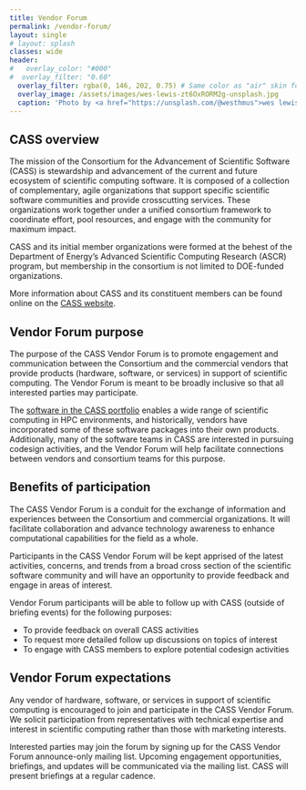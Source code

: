 ```yaml
---
title: Vendor Forum
permalink: /vendor-forum/
layout: single
# layout: splash 
classes: wide
header:
#   overlay_color: "#000"
#  overlay_filter: "0.60"
  overlay_filter: rgba(0, 146, 202, 0.75) # Same color as "air" skin footer
  overlay_image: /assets/images/wes-lewis-zt6OxRORM2g-unsplash.jpg
  caption: 'Photo by <a href="https://unsplash.com/@westhmus">wes lewis</a> on <a href="https://unsplash.com/photos/group-of-people-taking-photo-zt6OxRORM2g">Unsplash</a>'
---
```

## CASS overview

The mission of the Consortium for the Advancement of Scientific Software (CASS) is stewardship and advancement of the current and future ecosystem of scientific computing software. It is composed of a collection of complementary, agile organizations that support specific scientific software communities and provide crosscutting services. These organizations work together under a unified consortium framework to coordinate effort, pool resources, and engage with the community for maximum impact.

CASS and its initial member organizations were formed at the behest of the Department of Energy’s Advanced Scientific Computing Research (ASCR) program, but membership in the consortium is not limited to DOE-funded organizations.

More information about CASS and its constituent members can be found online on the [CASS website](https://cass.community/).

## Vendor Forum purpose

The purpose of the CASS Vendor Forum is to promote engagement and communication between the Consortium and the commercial vendors that provide products (hardware, software, or services) in support of scientific computing. The Vendor Forum is meant to be broadly inclusive so that all interested parties may participate.

The [software in the CASS portfolio](https://cass.community/software/) enables a wide range of scientific computing in HPC environments, and historically, vendors have incorporated some of these software packages into their own products. Additionally, many of the software teams in CASS are interested in pursuing codesign activities, and the Vendor Forum will help facilitate connections between vendors and consortium teams for this purpose.

## Benefits of participation

The CASS Vendor Forum is a conduit for the exchange of information and experiences between the Consortium and commercial organizations. It will facilitate collaboration and advance technology awareness to enhance computational capabilities for the field as a whole.

Participants in the CASS Vendor Forum will be kept apprised of the latest activities, concerns, and trends from a broad cross section of the scientific software community and will have an opportunity to provide feedback and engage in areas of interest.

Vendor Forum participants will be able to follow up with CASS (outside of briefing events) for the following purposes:

* To provide feedback on overall CASS activities  
* To request more detailed follow up discussions on topics of interest  
* To engage with CASS members to explore potential codesign activities

## Vendor Forum expectations

Any vendor of hardware, software, or services in support of scientific computing is encouraged to join and participate in the CASS Vendor Forum. We solicit participation from representatives with technical expertise and interest in scientific computing rather than those with marketing interests.

Interested parties may join the forum by signing up for the CASS Vendor Forum announce-only mailing list. Upcoming engagement opportunities, briefings, and updates will be communicated via the mailing list. CASS will present briefings at a regular cadence.
